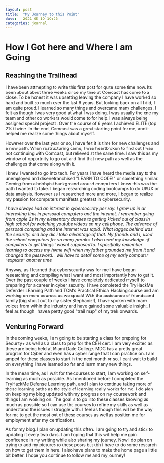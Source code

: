 ```yaml
---
layout: post
title:  "My Journey to this Point"
date:   2021-05-19 19:18
categories: journal
---
```


# How I Got here and Where I am Going

## Reaching the Trailhead
I have been attmepting to write this first post for quite some time now.
Its been about about three weeks since my time at Comcast has come to a close. To be honest it was upsetting leaving the company I have worked so hard and built so much over the last 6 years. But looking back on all I did, I am quite proud. I learned so many things and overcame many challenges. I felt as though I was very good at what I was doing. I was usually the one my team and other co workers would come to for help. I was always being assigned special projects. Over the course of 6 years I achieved ELITE (top 2%) twice. In the end, Comcast was a great starting point for me, and it helped me realize some things about myself.

However over the last year or so, I have felt it is time for new challenges and a new path.
When restructuring came, I was heartbroken to find out I was not continuing with Comcast, but relieved at the same time.
I saw this as my window of opportnity to go out and find that new path as well as the challenges that come along with it.

I knew I wanted to go into tech. For years i have heard the media say to the unemployed and disenefranchised "LEARN TO CODE!" or something similar. Coming from a hobbyist background around computers I knew this was the path I wanted to take. I began researching coding bootcamps to do UI/UX or data analysis. However as I researched more and more, I began to realize my passion for computers manifests greatest in cybersecurity.

<i>I have always had an interest in cybersecurity per say. I grew up in an interesting time in personal computers and the internet. I remember going from apple 2s in my elementary classes to getting kicked out of class in high school for watching youtube videos on my cell phone. The advance of personal computing and the internet was rapid. What lagged behind was the security. and boy did i take advantage of that. My friends and I, used the school computers for so many pranks. I also used my knowledge of computers to get things I wasnt supposed to. I specifially remember learning to access my home wifi when my father grounded me from it and changed the password. I will have to detail some of my early computer "exploits" another time </i>

Anyway, as I learned that cybersecurity was for me I have begun researching and compiling what I want and most importantly how to get it. Over the past couple of weeks I have completely dedicated myself to preparing for a career in cyber security. I have completed the TryHackMe Defender LEarning Path and TCM's Practical Ethical Hacking course and am working on more courses as we speak! With the assistance of friends and family (big shout out to my sister Stephanie!), I have spoken with many voices from within the industry and have gained some valuable insight. I feel as though I havea pretty good "trail map" of my trek onwards.

## Venturing Forward

In the coming weeks, I am going to be starting a class for prepping for Security+ as well as a class to prep for the CEH cert. I am very excited as these are being held at Miami Dade College. MDC has a pretty great program for Cyber and even has a cyber range that I can practice on. I am amped for these classes to start in the next month or so. I cant wait to build on everything I have learned so far and learn many new things.

In the mean time, as I wait for the courses to start, I am working on self-learning as much as possible. As I mentioned before I completed the TryHackMe Defense Learning path, and I plan to continue taking more of these learning paths as the style of learning really works for me. I do plan on keeping my blog updated with my progress on my coursework and things I am working on. The goal is to go into these classes knowing as much as possible so I can use the courses to refine my skills as well as understand the issues I struggle with. I feel as though this will be the way for me to get the most out of these courses as well as position me for employment after my certfications.

As for my blog. I plan on updating this often. I am going to try and stick to updating it every two days. I am hoping that this will help me gain confidence in my writing while also sharing my journey. Now I do plan on trying to add my pictures to these posts but tbh I have to do some research on how to get them in here. I also have plans to make the home page a little bit better. I hope you continue to follow me and my journey!
